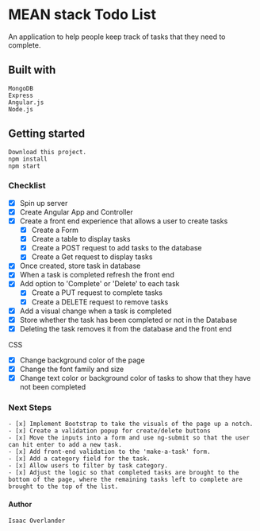 # MEAN stack Todo List

  An application to help people keep track of tasks that they need to complete.

## Built with

    MongoDB
    Express
    Angular.js
    Node.js

## Getting started

    Download this project.
    npm install
    npm start

### Checklist

- [x] Spin up server
- [x] Create Angular App and Controller
- [x] Create a front end experience that allows a user to create tasks
    - [x] Create a Form
    - [x] Create a table to display tasks
    - [x] Create a POST request to add tasks to the database
    - [x] Create a Get request to display tasks
- [x] Once created, store task in database
- [x] When a task is completed refresh the front end
- [x] Add option to 'Complete' or 'Delete' to each task
    - [x] Create a PUT request to complete tasks
    - [x] Create a DELETE request to remove tasks
- [x] Add a visual change when a task is completed
- [x] Store whether the task has been completed or not in the Database
- [x] Deleting the task removes it from the database and the front end

CSS
- [x] Change background color of the page
- [x] Change the font family and size
- [x] Change text color or background color of tasks to show that they have not been completed

### Next Steps

    - [x] Implement Bootstrap to take the visuals of the page up a notch.
    - [x] Create a validation popup for create/delete buttons
    - [x] Move the inputs into a form and use ng-submit so that the user can hit enter to add a new task.
    - [x] Add front-end validation to the 'make-a-task' form.
    - [x] Add a category field for the task.
    - [x] Allow users to filter by task category.
    - [x] Adjust the logic so that completed tasks are brought to the bottom of the page, where the remaining tasks left to complete are brought to the top of the list.

#### Author

    Isaac Overlander